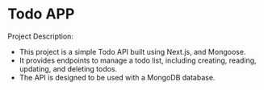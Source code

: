 # Todo APP

Project Description:
- This project is a simple Todo API built using Next.js, and Mongoose. 
- It provides endpoints to manage a todo list, including creating, reading, updating, and deleting todos. 
- The API is designed to be used with a MongoDB database.
